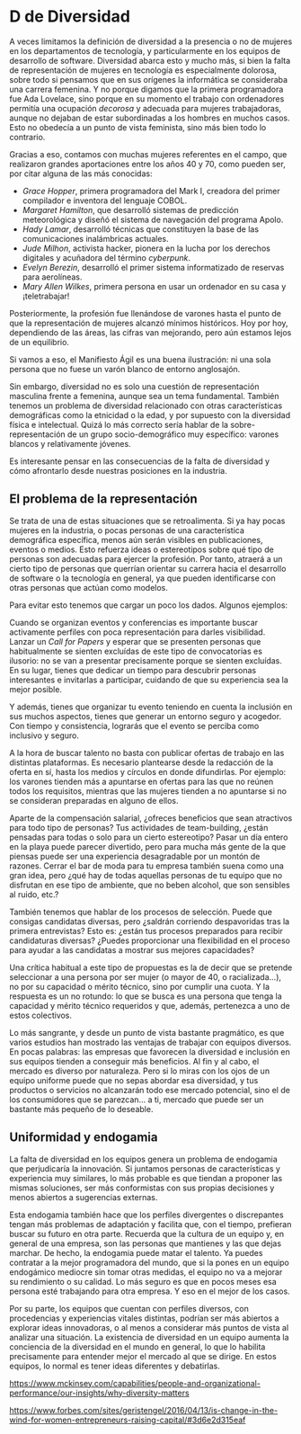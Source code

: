 # D de Diversidad

A veces limitamos la definición de diversidad a la presencia o no de mujeres en los departamentos de tecnología, y particularmente en los equipos de desarrollo de software. Diversidad abarca esto y mucho más, si bien la falta de representación de mujeres en tecnología es especialmente dolorosa, sobre todo si pensamos que en sus orígenes la informática se consideraba una carrera femenina. Y no porque digamos que la primera programadora fue Ada Lovelace, sino porque en su momento el trabajo con ordenadores permitía una ocupación _decorosa_ y adecuada para mujeres trabajadoras, aunque no dejaban de estar subordinadas a los hombres en muchos casos. Esto no obedecía a un punto de vista feminista, sino más bien todo lo contrario. 

Gracias a eso, contamos con muchas mujeres referentes en el campo, que realizaron grandes aportaciones entre los años 40 y 70, como pueden ser, por citar alguna de las más conocidas:

* _Grace Hopper_, primera programadora del Mark I, creadora del primer compilador e inventora del lenguaje COBOL.
* _Margaret Hamilton_, que desarrolló sistemas de predicción meteorológica y diseñó el sistema de navegación del programa Apolo.
* _Hady Lamar_, desarrolló técnicas que constituyen la base de las comunicaciones inalámbricas actuales. 
* _Jude Milhon_, activista hacker, pionera en la lucha por los derechos digitales y acuñadora del término _cyberpunk_.
* _Evelyn Berezin_, desarrolló el primer sistema informatizado de reservas para aerolíneas.
* _Mary Allen Wilkes_, primera persona en usar un ordenador en su casa y ¡teletrabajar!

Posteriormente, la profesión fue llenándose de varones hasta el punto de que la representación de mujeres alcanzó mínimos históricos. Hoy por hoy, dependiendo de las áreas, las cifras van mejorando, pero aún estamos lejos de un equilibrio.

Si vamos a eso, el Manifiesto Ágil es una buena ilustración: ni una sola persona que no fuese un varón blanco de entorno anglosajón.

Sin embargo, diversidad no es solo una cuestión de representación masculina frente a femenina, aunque sea un tema fundamental. También tenemos un problema de diversidad relacionado con otras características demográficas como la etnicidad o la edad, y por supuesto con la diversidad física e intelectual. Quizá lo más correcto sería hablar de la sobre-representación de un grupo socio-demográfico muy específico: varones blancos y relativamente jóvenes.

Es interesante pensar en las consecuencias de la falta de diversidad y cómo afrontarlo desde nuestras posiciones en la industria. 

## El problema de la representación

Se trata de una de estas situaciones que se retroalimenta. Si ya hay pocas mujeres en la industria, o pocas personas de una característica demográfica específica, menos aún serán visibles en publicaciones, eventos o medios. Esto refuerza ideas o estereotipos sobre qué tipo de personas son adecuadas para ejercer la profesión. Por tanto, atraerá a un cierto tipo de personas que querrían orientar su carrera hacia el desarrollo de software o la tecnología en general, ya que pueden identificarse con otras personas que actúan como modelos. 

Para evitar esto tenemos que cargar un poco los dados. Algunos ejemplos:

Cuando se organizan eventos y conferencias es importante buscar activamente perfiles con poca representación para darles visibilidad. Lanzar un _Call for Papers_ y esperar que se presenten personas que habitualmente se sienten excluídas de este tipo de convocatorias es ilusorio: no se van a presentar precisamente porque se sienten excluídas. En su lugar, tienes que dedicar un tiempo para descubrir personas interesantes e invitarlas a participar, cuidando de que su experiencia sea la mejor posible.

Y además, tienes que organizar tu evento teniendo en cuenta la inclusión en sus muchos aspectos, tienes que generar un entorno seguro y acogedor. Con tiempo y consistencia, lograrás que el evento se perciba como inclusivo y seguro.

A la hora de buscar talento no basta con publicar ofertas de trabajo en las distintas plataformas. Es necesario plantearse desde la redacción de la oferta en sí, hasta los medios y círculos en donde difundirlas. Por ejemplo: los varones tienden más a apuntarse en ofertas para las que no reúnen todos los requisitos, mientras que las mujeres tienden a no apuntarse si no se consideran preparadas en alguno de ellos.

Aparte de la compensación salarial, ¿ofreces beneficios que sean atractivos para todo tipo de personas? Tus actividades de team-building, ¿están pensadas para todas o solo para un cierto estereotipo? Pasar un día entero en la playa puede parecer divertido, pero para mucha más gente de la que piensas puede ser una experiencia desagradable por un montón de razones. Cerrar el bar de moda para tu empresa también suena como una gran idea, pero ¿qué hay de todas aquellas personas de tu equipo que no disfrutan en ese tipo de ambiente, que no beben alcohol, que son sensibles al ruido, etc.?

También tenemos que hablar de los procesos de selección. Puede que consigas candidatas diversas, pero ¿saldrán corriendo despavoridas tras la primera entrevistas? Esto es: ¿están tus procesos preparados para recibir candidaturas diversas? ¿Puedes proporcionar una flexibilidad en el proceso para ayudar a las candidatas a mostrar sus mejores capacidades?

Una crítica habitual a este tipo de propuestas es la de decir que se pretende seleccionar a una persona por ser mujer (o mayor de 40, o racializada...), no por su capacidad o mérito técnico, sino por cumplir una cuota. Y la respuesta es un no rotundo: lo que se busca es una persona que tenga la capacidad y mérito técnico requeridos y que, además, pertenezca a uno de estos colectivos.

Lo más sangrante, y desde un punto de vista bastante pragmático, es que varios estudios han mostrado las ventajas de trabajar con equipos diversos. En pocas palabras: las empresas que favorecen la diversidad e inclusión en sus equipos tienden a conseguir más beneficios. Al fin y al cabo, el mercado es diverso por naturaleza. Pero si lo miras con los ojos de un equipo uniforme puede que no sepas abordar esa diversidad, y tus productos o servicios no alcanzarán todo ese mercado potencial, sino el de los consumidores que se parezcan... a ti, mercado que puede ser un bastante más pequeño de lo deseable.

## Uniformidad y endogamia

La falta de diversidad en los equipos genera un problema de endogamia que perjudicaría la innovación. Si juntamos personas de características y experiencia muy similares, lo más probable es que tiendan a proponer las mismas soluciones, ser más conformistas con sus propias decisiones y menos abiertos a sugerencias externas.

Esta endogamia también hace que los perfiles divergentes o discrepantes tengan más problemas de adaptación y facilita que, con el tiempo, prefieran buscar su futuro en otra parte. Recuerda que la cultura de un equipo y, en general de una empresa, son las personas que mantienes y las que dejas marchar. De hecho, la endogamia puede matar el talento. Ya puedes contratar a la mejor programadora del mundo, que si la pones en un equipo endogámico mediocre sin tomar otras medidas, el equipo no va a mejorar su rendimiento o su calidad. Lo más seguro es que en pocos meses esa persona esté trabajando para otra empresa. Y eso en el mejor de los casos.

Por su parte, los equipos que cuentan con perfiles diversos, con procedencias y experiencias vitales distintas, podrían ser más abiertos a explorar ideas innovadoras, o al menos a considerar más puntos de vista al analizar una situación. La existencia de diversidad en un equipo aumenta la conciencia de la diversidad en el mundo en general, lo que lo habilita precisamente para entender mejor el mercado al que se dirige. En estos equipos, lo normal es tener ideas diferentes y debatirlas.

https://www.mckinsey.com/capabilities/people-and-organizational-performance/our-insights/why-diversity-matters

https://www.forbes.com/sites/geristengel/2016/04/13/is-change-in-the-wind-for-women-entrepreneurs-raising-capital/#3d6e2d315eaf
